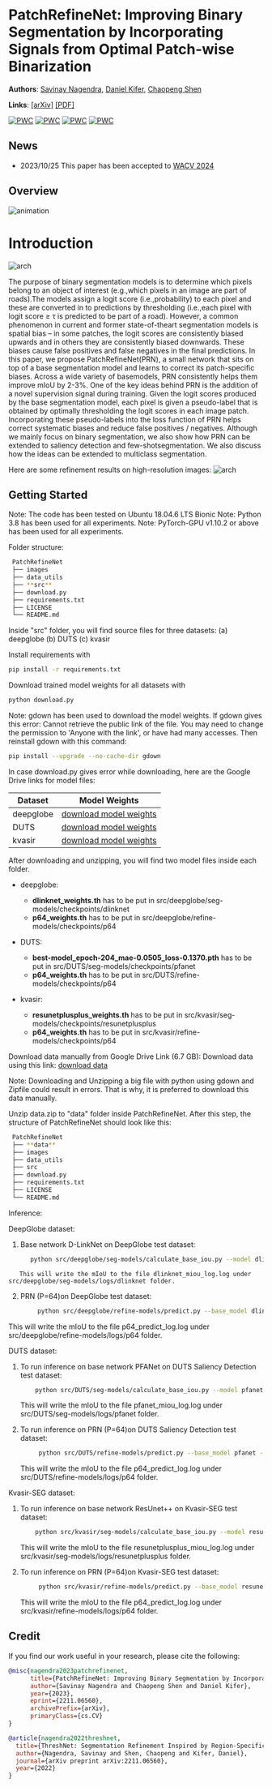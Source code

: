 # PatchRefineNet: Improving Binary Segmentation by Incorporating Signals from Optimal Patch-wise Binarization
**Authors**: [Savinay Nagendra](https://github.com/savinay95n), [Daniel Kifer](https://github.com/dkifer), [Chaopeng Shen](https://github.com/chaopengshen)

**Links**: [[arXiv]](https://arxiv.org/abs/2211.06560) [[PDF]](https://arxiv.org/pdf/2211.06560.pdf)

[![PWC](https://img.shields.io/endpoint.svg?url=https://paperswithcode.com/badge/threshnet-segmentation-refinement-inspired-by/road-segementation-on-deepglobe)](https://paperswithcode.com/sota/road-segementation-on-deepglobe?p=threshnet-segmentation-refinement-inspired-by)
[![PWC](https://img.shields.io/endpoint.svg?url=https://paperswithcode.com/badge/threshnet-segmentation-refinement-inspired-by/saliency-detection-on-duts-test)](https://paperswithcode.com/sota/saliency-detection-on-duts-test?p=threshnet-segmentation-refinement-inspired-by)
[![PWC](https://img.shields.io/endpoint.svg?url=https://paperswithcode.com/badge/threshnet-segmentation-refinement-inspired-by/few-shot-semantic-segmentation-on-fss-1000-5)](https://paperswithcode.com/sota/few-shot-semantic-segmentation-on-fss-1000-5?p=threshnet-segmentation-refinement-inspired-by)
[![PWC](https://img.shields.io/endpoint.svg?url=https://paperswithcode.com/badge/threshnet-segmentation-refinement-inspired-by/polyp-segmentation-on-kvasir-seg)](https://paperswithcode.com/sota/polyp-segmentation-on-kvasir-seg?p=threshnet-segmentation-refinement-inspired-by)

## News

- 2023/10/25 This paper has been accepted to [WACV 2024](https://wacv2024.thecvf.com/)

## Overview

![animation](images/animation.gif)

# Introduction
![arch](images/architecture.png)

The purpose of binary segmentation models is to determine which pixels belong to an object of interest (e.g.,which pixels in an image are part of roads).The models assign a logit score (i.e.,probability) to each pixel and these are converted in to predictions by thresholding (i.e.,each pixel with logit score ≥ τ is predicted to be part of a road). However, a common phenomenon in current and former state-of-theart segmentation models is spatial bias – in some patches, the logit scores are consistently biased upwards and in others they are consistently biased downwards. These biases cause false positives and false negatives in the final predictions. In this paper, we propose PatchRefineNet(PRN), a small network that sits on top of a base segmentation model and learns to correct its patch-specific biases. Across a wide variety of basemodels, PRN consistently helps them improve mIoU by 2-3%. One of the key ideas behind PRN is the addition of a novel supervision signal during training. Given the logit scores produced by the base segmentation model, each pixel is given a pseudo-label that is obtained by optimally thresholding the logit scores in each image patch. Incorporating these pseudo-labels into the loss function of PRN helps correct systematic biases and reduce false positives / negatives. Although we mainly focus on binary segmentation, we also show how PRN can be extended to saliency detection and few-shotsegmentation. We also discuss how the ideas can be extended to multiclass segmentation.

Here are some refinement results on high-resolution images:
![arch](images/result.png)

## Getting Started
Note: The code has been tested on Ubuntu 18.04.6 LTS Bionic 
Note: Python 3.8 has been used for all experiments.
Note: PyTorch-GPU v1.10.2 or above has been used for all experiments.

Folder structure:

```bash
 PatchRefineNet
 ├── images
 ├── data_utils                   
 ├── **src**                    
 ├── download.py                     
 ├── requirements.txt                    
 ├── LICENSE
 └── README.md
```
    
Inside "src" folder, you will find source files for three datasets:
(a) deepglobe (b) DUTS (c) kvasir

Install requirements with
```bash
pip install -r requirements.txt
```

Download trained model weights for all datasets with
```bash
python download.py
```
Note: gdown has been used to download the model weights. 
If gdown gives this error:  Cannot retrieve the public link of the file. You may need to change the permission to 'Anyone with the link', or have had many accesses. Then reinstall gdown with this command:

```bash
pip install --upgrade --no-cache-dir gdown
```

In case download.py gives error while downloading, here are the Google Drive links for model files:

| Dataset | Model Weights |
| --- | --- |
| deepglobe | [download model weights](https://drive.google.com/file/d/1taCeROWb_bYMvfcCDtC2ftv_QfsWqmou/view?usp=sharing) |
| DUTS | [download model weights](https://drive.google.com/file/d/1Viu_mTI3aCvOKDLw8RRnMYFWvLZeBXqO/view?usp=sharing) |
| kvasir | [download model weights](https://drive.google.com/file/d/1Gj8Y43w5to-CdukJ0NlPzhrcUgvTNEa1/view?usp=share_link) |

After downloading and unzipping, you will find two model files inside each folder.
- deepglobe: 
     - **dlinknet_weights.th** has to be put in src/deepglobe/seg-models/checkpoints/dlinknet
     - **p64_weights.th** has to be put in src/deepglobe/refine-models/checkpoints/p64
       
- DUTS: 
     - **best-model_epoch-204_mae-0.0505_loss-0.1370.pth** has to be put in src/DUTS/seg-models/checkpoints/pfanet
     - **p64_weights.th** has to be put in src/DUTS/refine-models/checkpoints/p64

- kvasir: 
     - **resunetplusplus_weights.th** has to be put in src/kvasir/seg-models/checkpoints/resunetplusplus
     - **p64_weights.th** has to be put in src/kvasir/refine-models/checkpoints/p64
 
Download data manually from Google Drive Link (6.7 GB):
Download data using this link: [download data](https://drive.google.com/file/d/1s3ygbL-sd_WkSn-SB2IY-hFeWXuQqVeD/view?usp=sharing)

Note: Downloading and Unzipping a big file with python using gdown and Zipfile could result in errors. That is why, it is preferred to download this data manually.

Unzip data.zip to "data" folder inside PatchRefineNet. After this step, the structure of PatchRefineNet should look like this:

```bash
 PatchRefineNet
 ├── **data**
 ├── images
 ├── data_utils                   
 ├── src                    
 ├── download.py                     
 ├── requirements.txt                    
 ├── LICENSE
 └── README.md
```

Inference:

DeepGlobe dataset:
1. Base network D-LinkNet on DeepGlobe test dataset:
 ```bash
       python src/deepglobe/seg-models/calculate_base_iou.py --model dlinknet
   ```
       This will write the mIoU to the file dlinknet_miou_log.log under src/deepglobe/seg-models/logs/dlinknet folder.
2. PRN (P=64)on DeepGlobe test dataset:
```bash
        python src/deepglobe/refine-models/predict.py --base_model dlinknet --aux_model p64 --checkpoint True
```
This will write the mIoU to the file p64_predict_log.log under src/deepglobe/refine-models/logs/p64 folder.

DUTS dataset:
1. To run inference on base network PFANet on DUTS Saliency Detection test dataset:
   ```bash
       python src/DUTS/seg-models/calculate_base_iou.py --model pfanet
   ```
   This will write the mIoU to the file pfanet_miou_log.log under src/DUTS/seg-models/logs/pfanet folder.
   
3. To run inference on PRN (P=64)on DUTS Saliency Detection test dataset:
   ```bash
        python src/DUTS/refine-models/predict.py --base_model pfanet --aux_model p64 --checkpoint True
   ```
   This will write the mIoU to the file p64_predict_log.log under src/DUTS/refine-models/logs/p64 folder.
   
Kvasir-SEG dataset:
1. To run inference on base network ResUnet++ on Kvasir-SEG test dataset:
   ```bash
       python src/kvasir/seg-models/calculate_base_iou.py --model resunetplusplus
   ```
   This will write the mIoU to the file resunetplusplus_miou_log.log under src/kvasir/seg-models/logs/resunetplusplus folder.
   
3. To run inference on PRN (P=64)on Kvasir-SEG test dataset:
   ```bash
        python src/kvasir/refine-models/predict.py --base_model resunetplusplus --aux_model p64 --checkpoint True
   ```
   This will write the mIoU to the file p64_predict_log.log under src/kvasir/refine-models/logs/p64 folder.

## Credit
If you find our work useful in your research, please cite the following:

```bibtex
@misc{nagendra2023patchrefinenet,
      title={PatchRefineNet: Improving Binary Segmentation by Incorporating Signals from Optimal Patch-wise Binarization}, 
      author={Savinay Nagendra and Chaopeng Shen and Daniel Kifer},
      year={2023},
      eprint={2211.06560},
      archivePrefix={arXiv},
      primaryClass={cs.CV}
}

@article{nagendra2022threshnet,
  title={ThreshNet: Segmentation Refinement Inspired by Region-Specific Thresholding},
  author={Nagendra, Savinay and Shen, Chaopeng and Kifer, Daniel},
  journal={arXiv preprint arXiv:2211.06560},
  year={2022}
}
```
